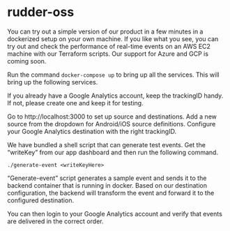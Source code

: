 # rudder-oss

You can try out a simple version of our product in a few minutes in a dockerized setup on your own machine. If you like what you see, you can try out and check the performance of real-time events on an AWS EC2 machine with our Terraform scripts. Our support for Azure and GCP is coming soon.

Run the command `docker-compose up` to bring up all the services. This will bring up the following services.

If you already have a Google Analytics account, keep the trackingID handy. If not, please create one and keep it for testing.


Go to http://localhost:3000 to set up source and destinations. Add a new source from the dropdown for Android/iOS source definitions. Configure your Google Analytics destination with the right trackingID.

We have bundled a shell script that can generate test events. Get the “writeKey” from our app dashboard and then run the following command.


`./generate-event <writeKeyHere>`

“Generate-event” script generates a sample event and sends it to the backend container that is running in docker.    Based on our destination configuration, the backend will transform the event and forward it to the configured destination.

You can then login to your Google Analytics account and verify that events are delivered in the correct order.

